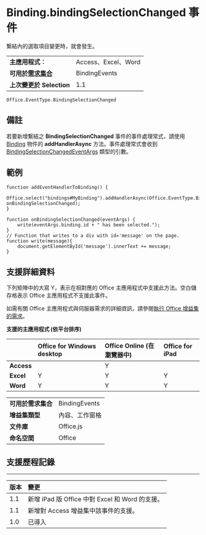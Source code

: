 
# <a name="binding.bindingselectionchanged-event"></a>Binding.bindingSelectionChanged 事件
繫結內的選取項目變更時，就會發生。

|||
|:-----|:-----|
|**主應用程式︰**|Access、Excel、Word|
|**可用於[需求集合](../../docs/overview/specify-office-hosts-and-api-requirements.md)**|BindingEvents|
|**上次變更於 Selection**|1.1|

```
Office.EventType.BindingSelectionChanged
```

## <a name="remarks"></a>備註

若要新增繫結之  **BindingSelectionChanged** 事件的事件處理常式，請使用 [Binding](../../reference/shared/binding.addhandlerasync.md) 物件的 **addHandlerAsync** 方法。事件處理常式會收到 [BindingSelectionChangedEventArgs](../../reference/shared/binding.bindingselectionchangedeventargs.md) 類型的引數。


## <a name="example"></a>範例




```
function addEventHandlerToBinding() {
 Office.select("bindings#MyBinding").addHandlerAsync(Office.EventType.BindingSelectionChanged, onBindingSelectionChanged);
}

function onBindingSelectionChanged(eventArgs) {
    write(eventArgs.binding.id + " has been selected.");
}
// Function that writes to a div with id='message' on the page.
function write(message){
    document.getElementById('message').innerText += message; 
}
```


## <a name="support-details"></a>支援詳細資料


下列矩陣中的大寫 Y，表示在相對應的 Office 主應用程式中支援此方法。空白儲存格表示 Office 主應用程式不支援此事件。

如需有關 Office 主應用程式與伺服器需求的詳細資訊，請參閱[執行 Office 增益集的需求](../../docs/overview/requirements-for-running-office-add-ins.md)。


**支援的主應用程式 (依平台排序)**


||**Office for Windows desktop**|**Office Online (在瀏覽器中)**|**Office for iPad**|
|:-----|:-----|:-----|:-----|
|**Access**||Y||
|**Excel**|Y|Y|Y|
|**Word**|Y|Y|Y|

|||
|:-----|:-----|
|**可用於需求集合**|BindingEvents|
|**增益集類型**|內容、工作窗格|
|**文件庫**|Office.js|
|**命名空間**|Office|

## <a name="support-history"></a>支援歷程記錄





****


|**版本**|**變更**|
|:-----|:-----|
|1.1|新增 iPad 版 Office 中對 Excel 和 Word 的支援。|
|1.1|新增對 Access 增益集中該事件的支援。|
|1.0|已導入|
